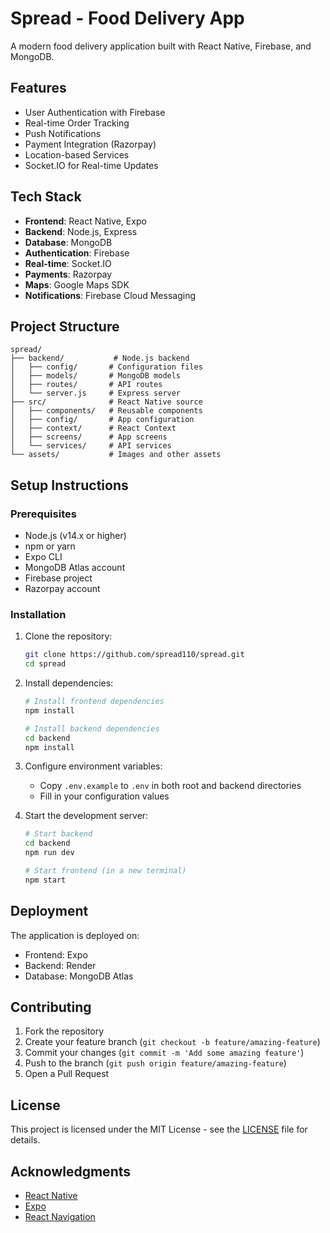 # Spread - Food Delivery App

A modern food delivery application built with React Native, Firebase, and MongoDB.

## Features

- User Authentication with Firebase
- Real-time Order Tracking
- Push Notifications
- Payment Integration (Razorpay)
- Location-based Services
- Socket.IO for Real-time Updates

## Tech Stack

- **Frontend**: React Native, Expo
- **Backend**: Node.js, Express
- **Database**: MongoDB
- **Authentication**: Firebase
- **Real-time**: Socket.IO
- **Payments**: Razorpay
- **Maps**: Google Maps SDK
- **Notifications**: Firebase Cloud Messaging

## Project Structure

```
spread/
├── backend/           # Node.js backend
│   ├── config/       # Configuration files
│   ├── models/       # MongoDB models
│   ├── routes/       # API routes
│   └── server.js     # Express server
├── src/              # React Native source
│   ├── components/   # Reusable components
│   ├── config/       # App configuration
│   ├── context/      # React Context
│   ├── screens/      # App screens
│   └── services/     # API services
└── assets/           # Images and other assets
```

## Setup Instructions

### Prerequisites

- Node.js (v14.x or higher)
- npm or yarn
- Expo CLI
- MongoDB Atlas account
- Firebase project
- Razorpay account

### Installation

1. Clone the repository:
   ```bash
   git clone https://github.com/spread110/spread.git
   cd spread
   ```

2. Install dependencies:
   ```bash
   # Install frontend dependencies
   npm install

   # Install backend dependencies
   cd backend
   npm install
   ```

3. Configure environment variables:
   - Copy `.env.example` to `.env` in both root and backend directories
   - Fill in your configuration values

4. Start the development server:
   ```bash
   # Start backend
   cd backend
   npm run dev

   # Start frontend (in a new terminal)
   npm start
   ```

## Deployment

The application is deployed on:
- Frontend: Expo
- Backend: Render
- Database: MongoDB Atlas

## Contributing

1. Fork the repository
2. Create your feature branch (`git checkout -b feature/amazing-feature`)
3. Commit your changes (`git commit -m 'Add some amazing feature'`)
4. Push to the branch (`git push origin feature/amazing-feature`)
5. Open a Pull Request

## License

This project is licensed under the MIT License - see the [LICENSE](LICENSE) file for details.

## Acknowledgments

- [React Native](https://reactnative.dev/)
- [Expo](https://expo.dev/)
- [React Navigation](https://reactnavigation.org/)

